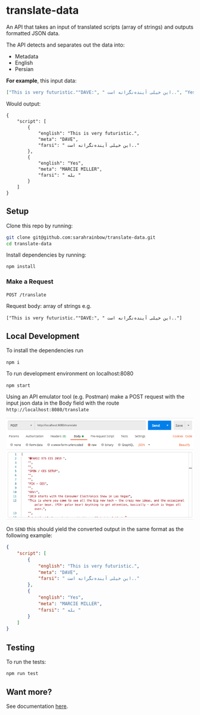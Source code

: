 # translate-data

An API that takes an input of translated scripts (array of strings) and outputs formatted JSON data.

The API detects and separates out the data into:

* Metadata
* English
* Persian

**For example**, this input data:

```json
["This is very futuristic.""DAVE:", " این خیلی آینده‌نگرانه است..", "Yes", "MARCIE MILLER:", "بله "]
```

Would output:

```
{
    "script": [
        {
            "english": "This is very futuristic.",
            "meta": "DAVE",
            "farsi": " این خیلی آینده‌نگرانه است.."
        },
        {
            "english": "Yes",
            "meta": "MARCIE MILLER",
            "farsi": " بله "
        }
    ]
}
```



## Setup

Clone this repo by running:

```bash
git clone git@github.com:sarahrainbow/translate-data.git
cd translate-data
```



Install dependencies by running:

```
npm install
```



### Make a Request

```
POST /translate
```

Request body: array of strings e.g.

`["This is very futuristic.""DAVE:", " این خیلی آینده‌نگرانه است.."]`


## Local Development

To install the dependencies run

`npm i`

To run development environment on localhost:8080

`npm start`

Using an API emulator tool (e.g. Postman) make a POST request with the input json data in the Body field with the route `http://localhost:8080/translate`

![screenshot of post example](docs/post-example.png)


On `SEND` this should yield the converted output in the same format as the following example:

```json
{
    "script": [
        {
            "english": "This is very futuristic.",
            "meta": "DAVE",
            "farsi": " این خیلی آینده‌نگرانه است.."
        },
        {
            "english": "Yes",
            "meta": "MARCIE MILLER",
            "farsi": " بله "
        }
    ]
}
```

## Testing

To run the tests:
```
npm run test
```

## Want more?
See documentation [here](https://github.com/sarahrainbow/translate-data/blob/main/docs/documentation.md).

